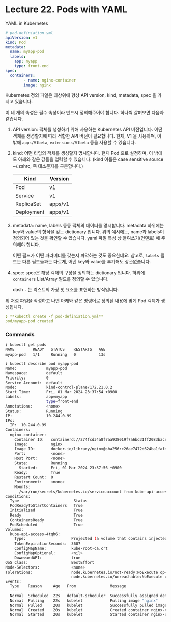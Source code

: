 # Lecture 22. Pods with YAML

YAML in Kubernetes

```yaml
# pod-definiation.yml
apiVersion: v1
kind: Pod
metadata:
  name: myapp-pod
  labels:
    app: myapp
    type: front-end
spec:
  containers:
        - name: nginx-container
        image: nginx
```

Kubernetes 정의 파일은 최상위에 항상  API version, kind, metadata, spec 을 가지고 있습니다.

이 네 개의 속성은 필수 속성이라 반드시 정의해주어야 합니다. 하나씩 살펴보면 다음과 같습니다.

1. API version: 객체를 생성하기 위해 사용하는 Kubernetes API 버전입니다. 어떤 객체를 생성할지에 따라 적합한 API 버전이 필요합니다. 현재, V1 을 사용하며, 이 밖에 `apps/V1beta`, `extensions/V1beta` 등을 사용할 수 있습니다. 
2. kind: 어떤 타입의 객체를 생성할지 명시합니다. 현재 Pod 으로 설정하며, 이 밖에도 아래와 같은 값들을 입력할 수 있습니다. (kind 이름은 case sensitive source ~/.zshrc, 즉 대소문자를 구분합니다.)

    | Kind | Version |
    | --- | --- |
    | Pod | v1 |
    | Service | v1 |
    | ReplicaSet | apps/v1 |
    | Deployment | apps/v1 |

3. metadata: name, labels 등등 객체의 데이터를 명시합니다. metadata 하위에는 key와 value의 형식을 갖는 dictionary 입니다. 위의 예시에는, name과 labels이 정의되어 있는 것을 확인할 수 있습니다. yaml 파일 특성 상 들여쓰기(인덴트) 에 주의해야 합니다. 
    
    어떤 필드가 어떤 파라미터를 갖는지 파악하는 것도 중요한데요. 참고로, `labels` 필드는 다른 필드들과는 다르게, 어떤 key와 value를 추가해도 상관없습니다.
    
4. spec: spec은 해당 객체의 구성을 정의하는 dictionary 입니다. 하위에 `containers` List/Array 필드를 정의할 수 있습니다. 
    
    dash `-` 는 리스트의 가장 첫 요소를 표현하는 방식입니다. 
    

위 처럼 파일을 작성하고 나면 아래와 같은 명령어로 정의된 내용에 맞게 Pod 객체가 생성됩니다.

```yaml
❯ **kubectl create -f pod-definiation.yml**
pod/myapp-pod created
```

### Commands

```bash
❯ kubectl get pods
NAME        READY   STATUS    RESTARTS   AGE
myapp-pod   1/1     Running   0          13s

❯ kubectl describe pod myapp-pod
Name:             myapp-pod
Namespace:        default
Priority:         0
Service Account:  default
Node:             kind-control-plane/172.21.0.2
Start Time:       Fri, 01 Mar 2024 23:37:54 +0900
Labels:           app=myapp
                  type=front-end
Annotations:      <none>
Status:           Running
IP:               10.244.0.99
IPs:
  IP:  10.244.0.99
Containers:
  nginx-container:
    Container ID:   containerd://274fcd34a8f7aa938019f7a6bd31ff2083bace14de06d87dc6b1189da5911c2e
    Image:          nginx
    Image ID:       docker.io/library/nginx@sha256:c26ae7472d624ba1fafd296e73cecc4f93f853088e6a9c13c0d52f6ca5865107
    Port:           <none>
    Host Port:      <none>
    State:          Running
      Started:      Fri, 01 Mar 2024 23:37:56 +0900
    Ready:          True
    Restart Count:  0
    Environment:    <none>
    Mounts:
      /var/run/secrets/kubernetes.io/serviceaccount from kube-api-access-4tqh6 (ro)
Conditions:
  Type                        Status
  PodReadyToStartContainers   True 
  Initialized                 True 
  Ready                       True 
  ContainersReady             True 
  PodScheduled                True 
Volumes:
  kube-api-access-4tqh6:
    Type:                    Projected (a volume that contains injected data from multiple sources)
    TokenExpirationSeconds:  3607
    ConfigMapName:           kube-root-ca.crt
    ConfigMapOptional:       <nil>
    DownwardAPI:             true
QoS Class:                   BestEffort
Node-Selectors:              <none>
Tolerations:                 node.kubernetes.io/not-ready:NoExecute op=Exists for 300s
                             node.kubernetes.io/unreachable:NoExecute op=Exists for 300s
Events:
  Type    Reason     Age   From               Message
  ----    ------     ----  ----               -------
  Normal  Scheduled  22s   default-scheduler  Successfully assigned default/myapp-pod to kind-control-plane
  Normal  Pulling    22s   kubelet            Pulling image "nginx"
  Normal  Pulled     20s   kubelet            Successfully pulled image "nginx" in 1.695s (1.695s including waiting)
  Normal  Created    20s   kubelet            Created container nginx-container
  Normal  Started    20s   kubelet            Started container nginx-container
```